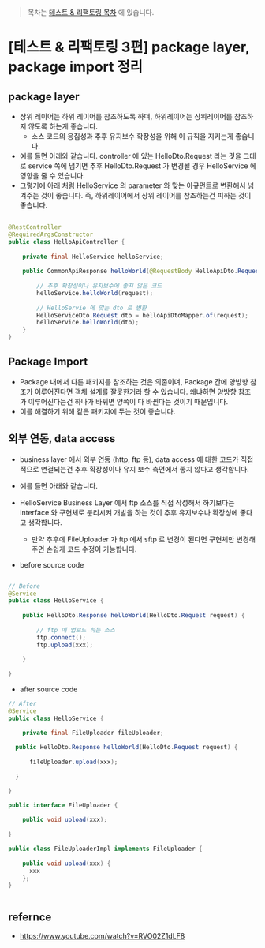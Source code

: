 > 목차는 [테스트 & 리팩토링 목차](https://insanelysimple.tistory.com/category/test%20%26%20refactoring) 에 있습니다.



# [테스트 & 리팩토링 3편] package layer, package import 정리


## package layer
- 상위 레이어는 하위 레이어를 참조하도록 하며, 하위레이어는 상위레이어를 참조하지 않도록 하는게 좋습니다.
  - 소스 코드의 응집성과 추후 유지보수 확장성을 위해 이 규칙을 지키는게 좋습니다.
- 예를 들면 아래와 같습니다. controller 에 있는 HelloDto.Request 라는 것을 그대로 service 쪽에 넘기면 추후 HelloDto.Request 가 변경될 경우 HelloService 에 영향을 줄 수 있습니다.
- 그렇기에 아래 처럼 HelloService 의 parameter 와 맞는 아규먼트로 변환해서 넘겨주는 것이 좋습니다. 즉, 하위레이어에서 상위 레이어를 참조하는건 피하는 것이 좋습니다. 

```java

@RestController
@RequiredArgsConstructor
public class HelloApiController {
    
    private final HelloService helloService;
    
    public CommonApiResponse helloWorld(@RequestBody HelloApiDto.Request request) {
        
        // 추후 확장성이나 유지보수에 좋지 않은 코드
        helloService.helloWorld(request);        
                
        // HelloServie 에 맞는 dto 로 변환
        HelloServiceDto.Request dto = helloApiDtoMapper.of(request);
        helloService.helloWorld(dto);
    }
}

```



## Package Import

- Package 내에서 다른 패키지를 참조하는 것은 의존이며, Package 간에 양방향 참조가 이루어진다면 객체 설계를 잘못한거라 할 수 있습니다. 왜냐하면 양방향 참조가 이루어진다는건 하나가 바뀌면 양쪽이 다 바뀐다는 것이기 때문입니다.
- 이를 해결하기 위해 같은 패키지에 두는 것이 좋습니다.



## 외부 연동, data access

- business layer 에서 외부 연동 (http, ftp 등), data access 에 대한 코드가 직접적으로 연결되는건 추후 확장성이나 유지 보수 측면에서 좋지 않다고 생각합니다.

- 예를 들면 아래와 같습니다.

- HelloService Business Layer 에서 ftp 소스를 직접 작성해서 하기보다는 interface 와 구현체로 분리시켜 개발을 하는 것이 추후 유지보수나 확장성에 좋다고 생각합니다.
  - 만약 추후에 FileUploader 가 ftp 에서 sftp 로 변경이 된다면 구현체만 변경해주면 손쉽게 코드 수정이 가능합니다.

  
  
- before source code
```java

// Before
@Service
public class HelloService {
    
    public HelloDto.Response helloWorld(HelloDto.Request request) {
        
        // ftp 에 업로드 하는 소스
        ftp.connect();
        ftp.upload(xxx);
        
    }
    
} 

```



- after source code

```java
// After
@Service
public class HelloService {

    private final FileUploader fileUploader;
    
  public HelloDto.Response helloWorld(HelloDto.Request request) {
    
      fileUploader.upload(xxx);
    
  }

}

public interface FileUploader {
    
    public void upload(xxx);
    
}

public class FileUploaderImpl implements FileUploader {
    
    public void upload(xxx) {
      xxx  
    };
}



```







## refernce
- https://www.youtube.com/watch?v=RVO02Z1dLF8